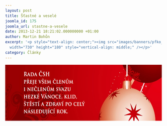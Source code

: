 ```yaml
---
layout: post
title: Šťastné a veselé
joomla_id: 175
joomla_url: stastne-a-vesele
date: 2013-12-21 18:21:02.000000000 +01:00
author: Martin Bohůn
excerpt: '<p style="text-align: center;"><img src="images/banners/pfko_svaz.jpg" border="0"
  width="730" height="180" style="vertical-align: middle;" /></p>'
category: Články
---
```

<p style="text-align: center;"><img src="images/banners/pfko_svaz.jpg" border="0" width="730" height="180" style="vertical-align: middle;" /></p>
